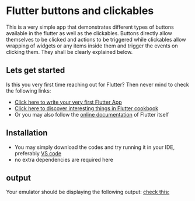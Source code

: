 # Flutter buttons and clickables

This is a very simple app that demonstrates different types of buttons available in the flutter as well as the clickables.
Buttons directly allow themselves to be clicked and actions to be triggered while clickables allow wrapping of widgets or any items inside them and trigger the events on clicking them. They shall be clearly explained below.

## Lets get started
Is this you very first time reaching out for Flutter? Then never mind to check the following links:

- [Click here to write your very first Flutter App](https://flutter.dev/docs/get-started/codelab)
- [Click here to discover interesting things in Flutter cookbook](https://flutter.dev/docs/cookbook)
- Or you may also follow the [online documentation](https://flutter.dev/docs) of Flutter itself

## Installation
 
- You may simply download the codes and try running it in your IDE, preferably [VS code](https://code.visualstudio.com/download) 
- no extra dependencies are required here

## output
 Your emulator should be displaying the following output:
 [check this:](https://youtu.be/z6RFqhxMdvY?t=6)
